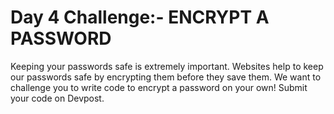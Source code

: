 # Day 4 Challenge:- ENCRYPT A PASSWORD
Keeping your passwords safe is extremely important. Websites help to keep our passwords safe by encrypting them before they save them. We want to challenge you to write code to encrypt a password on your own! Submit your code on Devpost.

